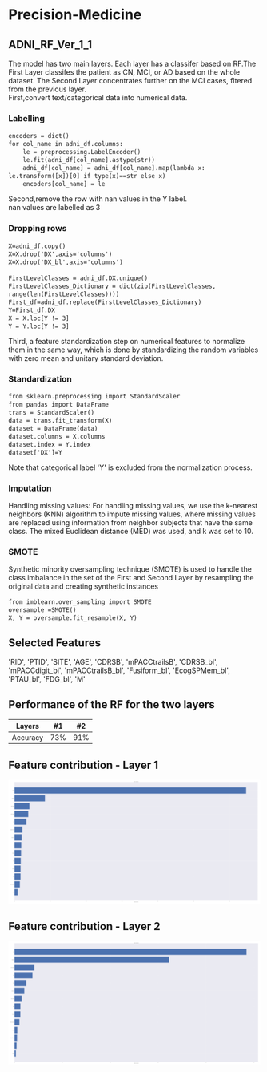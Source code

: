 # Precision-Medicine

## ADNI_RF_Ver_1_1
The model has two main layers. Each layer has a classifer based on RF.The First Layer classifes the patient as CN, MCI, or AD based on the whole dataset. 
The Second Layer concentrates further on the MCI cases, fltered from the previous layer.  
First,convert text/categorical data into numerical data.
### Labelling
```
encoders = dict()
for col_name in adni_df.columns:
    le = preprocessing.LabelEncoder()
    le.fit(adni_df[col_name].astype(str))
    adni_df[col_name] = adni_df[col_name].map(lambda x: le.transform([x])[0] if type(x)==str else x)
    encoders[col_name] = le
```
Second,remove the row with nan values in the Y label.  
nan values are labelled as 3

### Dropping rows

```
X=adni_df.copy()
X=X.drop('DX',axis='columns')
X=X.drop('DX_bl',axis='columns')

FirstLevelClasses = adni_df.DX.unique()
FirstLevelClasses_Dictionary = dict(zip(FirstLevelClasses, range(len(FirstLevelClasses))))
First_df=adni_df.replace(FirstLevelClasses_Dictionary)
Y=First_df.DX
X = X.loc[Y != 3]
Y = Y.loc[Y != 3]
```
Third, a feature standardization step on numerical features to normalize them in the same way, which is done by standardizing the random variables with zero mean and unitary standard deviation.
### Standardization
```
from sklearn.preprocessing import StandardScaler
from pandas import DataFrame
trans = StandardScaler()
data = trans.fit_transform(X)
dataset = DataFrame(data)
dataset.columns = X.columns
dataset.index = Y.index
dataset['DX']=Y

```
Note that categorical label 'Y' is excluded from the normalization process.


### Imputation
Handling missing values: For handling missing values, we use the k-nearest neighbors (KNN) algorithm to impute missing values, where 
missing values are replaced using information from neighbor subjects that have the same class.
The mixed Euclidean distance (MED) was used, and k was set to 10.

### SMOTE
Synthetic minority oversampling technique (SMOTE) is used to handle the class imbalance in the  set of the 
First and Second Layer by resampling the original data and creating synthetic instances
```
from imblearn.over_sampling import SMOTE
oversample =SMOTE()
X, Y = oversample.fit_resample(X, Y)
```

## Selected Features

'RID',
 'PTID',
 'SITE',
 'AGE',
 'CDRSB',
 'mPACCtrailsB',
 'CDRSB_bl',
 'mPACCdigit_bl',
 'mPACCtrailsB_bl',
 'Fusiform_bl',
 'EcogSPMem_bl',
 'PTAU_bl',
 'FDG_bl',
 'M'
 
 ## Performance of the RF for the two layers 
 
 Layers | #1 | #2 
--- | --- | --- 
Accuracy | 73% | 91%

## Feature contribution - Layer 1
![alt text](https://github.com/AqilHussan/Precision-Medicine/blob/main/data/Level1Feature.PNG)
## Feature contribution - Layer 2
![alt text](https://github.com/AqilHussan/Precision-Medicine/blob/main/data/Level2Feature.PNG)

